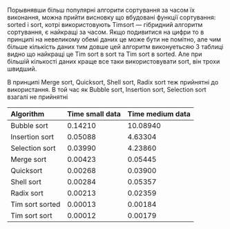Порывнявши більш популярні алгорити сортування за часом їх виконання, можна прийти висновку що  вбудовані функції сортування: sorted і sort, котрі використовують Timsort — гібридний алгоритм сортування, є найкращі за часом.
Якщо подивитися на цифри то в принципі на невеликому обемі даних це може бути не помітно, але чим більше кількість даних тим довше цей алгоритм виконуетьсяю
З таблиці видно що найкращі це Tim sort в sort та Tim sort в sorted. Але при більшій кількості даних краще все таки використовувати sort, він трохи швидший.

В принципі Merge sort, Quicksort, Shell sort, Radix sort теж прийнятні до використання. В той час як Bubble sort, Insertion sort, Selection sort взагалі не прийнятні



| Algorithm          | Time small data      | Time medium data    
:------------------- | :------------------- | :-------------------
| Bubble sort        | 0.14210              | 10.08940            
| Insertion sort     | 0.05088              | 4.63304             
| Selection sort     | 0.03990              | 4.23860             
| Merge sort         | 0.00423              | 0.05445             
| Quicksort          | 0.00268              | 0.03900             
| Shell sort         | 0.00284              | 0.05357             
| Radix sort         | 0.00213              | 0.02359             
| Tim sort sorted    | 0.00013              | 0.00184             
| Tim sort sort      | 0.00012              | 0.00179   
